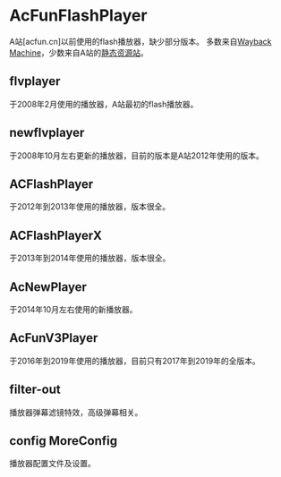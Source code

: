 # AcFunFlashPlayer
A站[acfun.cn]以前使用的flash播放器，缺少部分版本。
多数来自[Wayback Machine](https://web.archive.org/)，少数来自A站的[静态资源站](http://cdn.aixifan.com/)。

## flvplayer
于2008年2月使用的播放器，A站最初的flash播放器。

## newflvplayer
于2008年10月左右更新的播放器，目前的版本是A站2012年使用的版本。

## ACFlashPlayer
于2012年到2013年使用的播放器，版本很全。

## ACFlashPlayerX
于2013年到2014年使用的播放器，版本很全。

## AcNewPlayer
于2014年10月左右使用的新播放器。

## AcFunV3Player
于2016年到2019年使用的播放器，目前只有2017年到2019年的全版本。

## filter-out
播放器弹幕滤镜特效，高级弹幕相关。

## config MoreConfig
播放器配置文件及设置。
